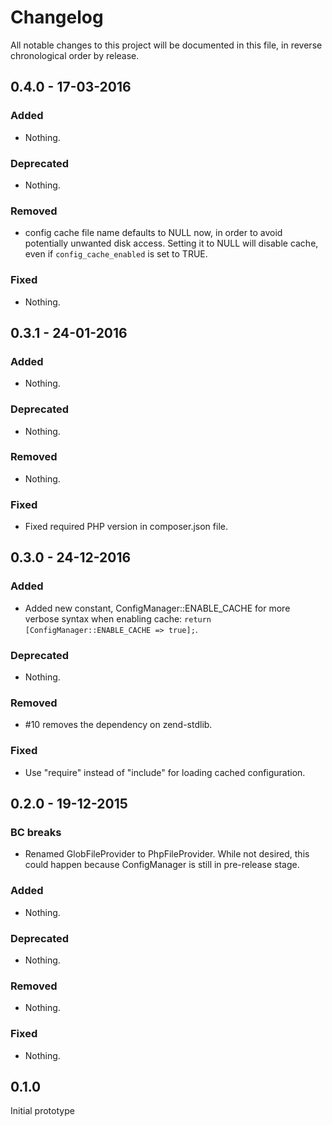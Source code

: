 # Changelog

All notable changes to this project will be documented in this file, in reverse chronological order by release.

## 0.4.0 - 17-03-2016

### Added

- Nothing.

### Deprecated

- Nothing.

### Removed

- config cache file name defaults to NULL now, in order to avoid potentially unwanted disk access.
    Setting it to NULL will disable cache, even if `config_cache_enabled` is set to TRUE.

### Fixed

- Nothing.


## 0.3.1 - 24-01-2016

### Added

- Nothing.

### Deprecated

- Nothing.

### Removed

- Nothing.

### Fixed

- Fixed required PHP version in composer.json file.

## 0.3.0 - 24-12-2016
  
### Added
  
- Added new constant, ConfigManager::ENABLE_CACHE for more verbose syntax when enabling cache: 
  `return [ConfigManager::ENABLE_CACHE => true];`.
  
### Deprecated
  
- Nothing.
  
### Removed

- #10 removes the dependency on zend-stdlib.
  
### Fixed

- Use "require" instead of "include" for loading cached configuration.


## 0.2.0 - 19-12-2015

### BC breaks

- Renamed GlobFileProvider to PhpFileProvider. While not desired, this could happen because
  ConfigManager is still in pre-release stage.
  
### Added
  
- Nothing.
  
### Deprecated
  
- Nothing.
  
### Removed
  
- Nothing.
  
### Fixed

- Nothing.

## 0.1.0

Initial prototype
